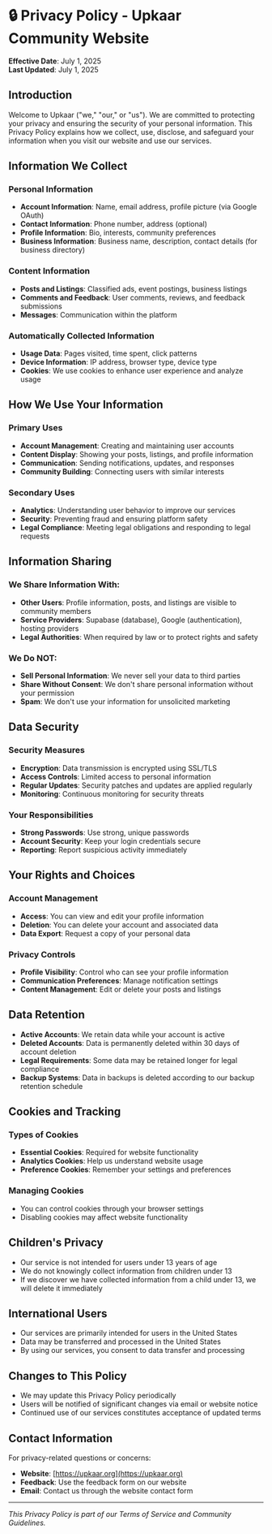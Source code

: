 # 🔒 Privacy Policy - Upkaar Community Website

**Effective Date**: July 1, 2025  
**Last Updated**: July 1, 2025

## Introduction

Welcome to Upkaar ("we," "our," or "us"). We are committed to protecting your privacy and ensuring the security of your personal information. This Privacy Policy explains how we collect, use, disclose, and safeguard your information when you visit our website and use our services.

## Information We Collect

### Personal Information
- **Account Information**: Name, email address, profile picture (via Google OAuth)
- **Contact Information**: Phone number, address (optional)
- **Profile Information**: Bio, interests, community preferences
- **Business Information**: Business name, description, contact details (for business directory)

### Content Information
- **Posts and Listings**: Classified ads, event postings, business listings
- **Comments and Feedback**: User comments, reviews, and feedback submissions
- **Messages**: Communication within the platform

### Automatically Collected Information
- **Usage Data**: Pages visited, time spent, click patterns
- **Device Information**: IP address, browser type, device type
- **Cookies**: We use cookies to enhance user experience and analyze usage

## How We Use Your Information

### Primary Uses
- **Account Management**: Creating and maintaining user accounts
- **Content Display**: Showing your posts, listings, and profile information
- **Communication**: Sending notifications, updates, and responses
- **Community Building**: Connecting users with similar interests

### Secondary Uses
- **Analytics**: Understanding user behavior to improve our services
- **Security**: Preventing fraud and ensuring platform safety
- **Legal Compliance**: Meeting legal obligations and responding to legal requests

## Information Sharing

### We Share Information With:
- **Other Users**: Profile information, posts, and listings are visible to community members
- **Service Providers**: Supabase (database), Google (authentication), hosting providers
- **Legal Authorities**: When required by law or to protect rights and safety

### We Do NOT:
- **Sell Personal Information**: We never sell your data to third parties
- **Share Without Consent**: We don't share personal information without your permission
- **Spam**: We don't use your information for unsolicited marketing

## Data Security

### Security Measures
- **Encryption**: Data transmission is encrypted using SSL/TLS
- **Access Controls**: Limited access to personal information
- **Regular Updates**: Security patches and updates are applied regularly
- **Monitoring**: Continuous monitoring for security threats

### Your Responsibilities
- **Strong Passwords**: Use strong, unique passwords
- **Account Security**: Keep your login credentials secure
- **Reporting**: Report suspicious activity immediately

## Your Rights and Choices

### Account Management
- **Access**: You can view and edit your profile information
- **Deletion**: You can delete your account and associated data
- **Data Export**: Request a copy of your personal data

### Privacy Controls
- **Profile Visibility**: Control who can see your profile information
- **Communication Preferences**: Manage notification settings
- **Content Management**: Edit or delete your posts and listings

## Data Retention

- **Active Accounts**: We retain data while your account is active
- **Deleted Accounts**: Data is permanently deleted within 30 days of account deletion
- **Legal Requirements**: Some data may be retained longer for legal compliance
- **Backup Systems**: Data in backups is deleted according to our backup retention schedule

## Cookies and Tracking

### Types of Cookies
- **Essential Cookies**: Required for website functionality
- **Analytics Cookies**: Help us understand website usage
- **Preference Cookies**: Remember your settings and preferences

### Managing Cookies
- You can control cookies through your browser settings
- Disabling cookies may affect website functionality

## Children's Privacy

- Our service is not intended for users under 13 years of age
- We do not knowingly collect information from children under 13
- If we discover we have collected information from a child under 13, we will delete it immediately

## International Users

- Our services are primarily intended for users in the United States
- Data may be transferred and processed in the United States
- By using our services, you consent to data transfer and processing

## Changes to This Policy

- We may update this Privacy Policy periodically
- Users will be notified of significant changes via email or website notice
- Continued use of our services constitutes acceptance of updated terms

## Contact Information

For privacy-related questions or concerns:

- **Website**: [https://upkaar.org](https://upkaar.org)
- **Feedback**: Use the feedback form on our website
- **Email**: Contact us through the website contact form

---

*This Privacy Policy is part of our Terms of Service and Community Guidelines.*
